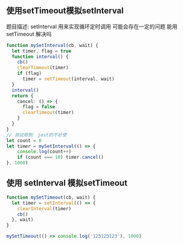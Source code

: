 ## 使用setTimeout模拟setInterval

题目描述: setInterval 用来实现循环定时调用 可能会存在一定的问题 能用 setTimeout 解决吗

```ts
function mySetInterval(cb, wait) {
  let timer, flag = true
  function interval() {
    cb()
    clearTimeout(timer)
    if (flag)
      timer = setTimeout(interval, wait)
  }
  interval()
  return {
    cancel: () => {
      flag = false
      clearTimeout(timer)
    }
  }
}
// 测试用例  jest的不好使
let count = 0
let timer = mySetInterval(() => {
    console.log(count++)
    if (count === 10) timer.cancel()
}, 1000)
```


## 使用 setInterval 模拟setTimeout

```ts
function mySetTimeout(cb, wait) {
  let timer = setInterval(() => {
    clearInterval(timer)
    cb()
  }, wait)
}

mySetTimeout(() => console.log('123123123'), 1000)
```